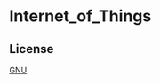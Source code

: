 # Internet_of_Things
## License

[GNU](https://github.com/nueapop/Internet_of_Things/blob/main/LICENSE)
